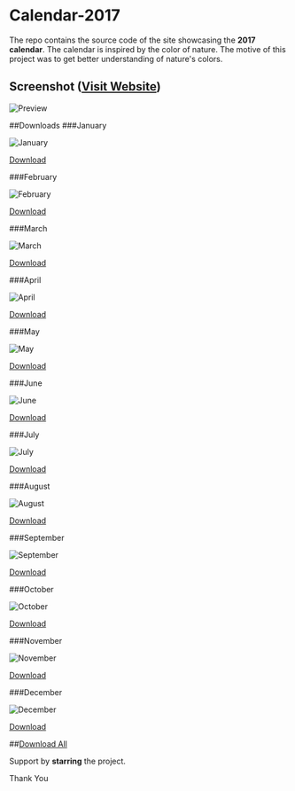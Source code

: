 # Calendar-2017
The repo contains the source code of the site showcasing the **2017 calendar**.
The calendar is inspired by the color of nature. 
The motive of this project was to get better understanding of nature's colors.

## Screenshot ([Visit Website](http://ansarimofid.in/calendar-2017/))

![Preview](http://i.imgur.com/16tTMRe.gif)

##Downloads
###January

![January](http://ansarimofid.in/calendar-2017/img/thumb/january.jpg)

[Download](http://imgur.com/download/PiBjI5k)


###February

![February](http://ansarimofid.in/calendar-2017/img/thumb/february.jpg)

[Download](http://imgur.com/download/2hmaO1l)


###March

![March](http://ansarimofid.in/calendar-2017/img/thumb/march.jpg)

[Download](http://imgur.com/download/ZPcvtbV)


###April

![April](http://ansarimofid.in/calendar-2017/img/thumb/april.jpg)

[Download](http://imgur.com/download/ptwpBHm)


###May

![May](http://ansarimofid.in/calendar-2017/img/thumb/may.jpg)

[Download](http://imgur.com/download/YarclSs)


###June

![June](http://ansarimofid.in/calendar-2017/img/thumb/june.jpg)

[Download](http://imgur.com/download/cg05QiZ)


###July

![July](http://ansarimofid.in/calendar-2017/img/thumb/july.jpg)

[Download](http://imgur.com/download/XvV1YZs)


###August

![August](http://ansarimofid.in/calendar-2017/img/thumb/august.jpg)

[Download](http://imgur.com/download/sKTz5IBV)


###September

![September](http://ansarimofid.in/calendar-2017/img/thumb/september.jpg)

[Download](http://imgur.com/download/pvfJchZ)


###October

![October](http://ansarimofid.in/calendar-2017/img/thumb/october.jpg)

[Download](http://imgur.com/download/W2tuzJN)


###November

![November](http://ansarimofid.in/calendar-2017/img/thumb/november.jpg)

[Download](http://imgur.com/download/6nfUGUX)


###December

![December](http://ansarimofid.in/calendar-2017/img/thumb/december.jpg)

[Download](http://imgur.com/download/KkHEBfX)


##[Download All](https://drive.google.com/open?id=0B-Fq2nXLB5GNaTVDTHkyZkVZVnc)

Support by **starring** the project.

Thank You

